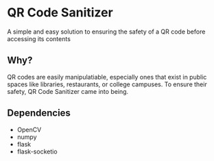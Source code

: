 # QR Code Sanitizer
A simple and easy solution to ensuring the safety of a QR code before accessing its contents
## Why?
QR codes are easily manipulatiable, especially ones that exist in public spaces like libraries, restaurants, or college campuses. To ensure their safety, QR Code Sanitizer came into being.
## Dependencies
- OpenCV
- numpy
- flask
- flask-socketio
